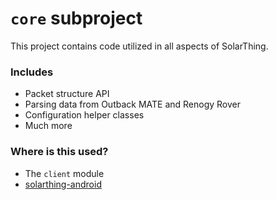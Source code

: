 # `core` subproject
This project contains code utilized in all aspects of SolarThing.

### Includes
* Packet structure API
* Parsing data from Outback MATE and Renogy Rover
* Configuration helper classes
* Much more

### Where is this used?
* The `client` module
* [solarthing-android](https://github.com/wildmountainfarms/solarthing-android)
